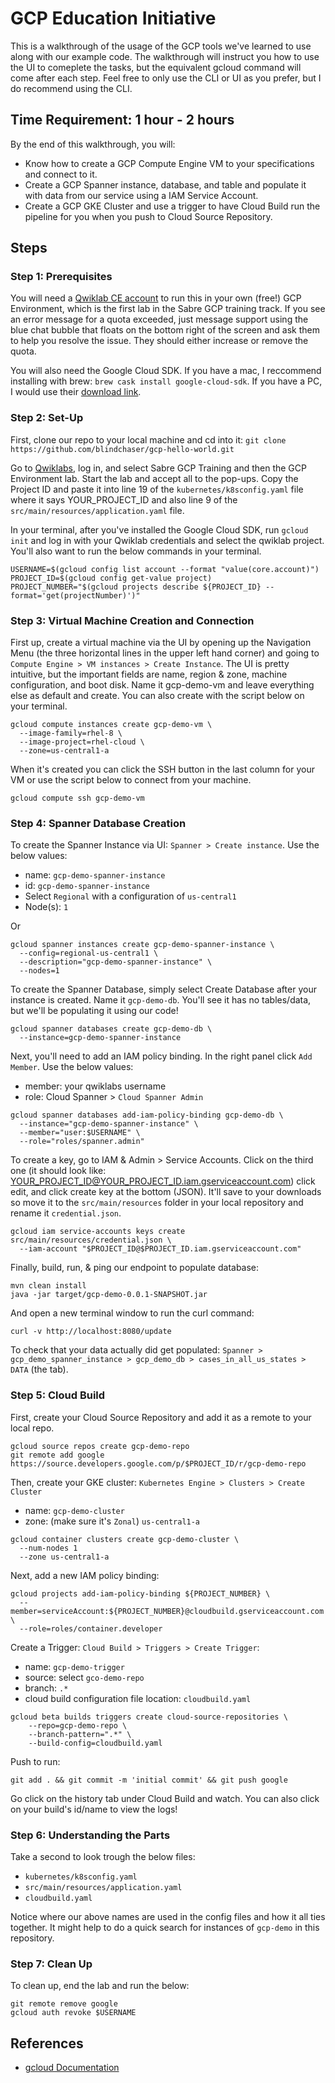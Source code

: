 # GCP Education Initiative

This is a walkthrough of the usage of the GCP tools we've learned to use along
with our example code. The walkthrough will instruct you how to use the UI to
comeplete the tasks, but the equivalent gcloud command will come after each
step. Feel free to only use the CLI or UI as you prefer, but I do recommend
using the CLI.

## Time Requirement: 1 hour - 2 hours

By the end of this walkthrough, you will:

* Know how to create a GCP Compute Engine VM to your specifications and
  connect to it.
* Create a GCP Spanner instance, database, and table and populate it with data
  from our service using a IAM Service Account.
* Create a GCP GKE Cluster and use a trigger to have Cloud Build run the
  pipeline for you when you push to Cloud Source Repository.

## Steps

### Step 1: Prerequisites

You will need a [Qwiklab CE account](https://ce.qwiklabs.com/) to run this in
your own (free!) GCP Environment, which is the first lab in the Sabre GCP
training track. If you see an error message for a quota exceeded, just message
support using the blue chat bubble that floats on the bottom right of the
screen and ask them to help you resolve the issue. They should either increase
or remove the quota.

You will also need the Google Cloud SDK. If you have a mac, I reccommend
installing with brew: `brew cask install google-cloud-sdk`. If you have a PC,
I would use their
[download link](https://cloud.google.com/sdk/docs/downloads-versioned-archives).

### Step 2: Set-Up

First, clone our repo to your local machine and cd into it:
`git clone https://github.com/blindchaser/gcp-hello-world.git`

Go to [Qwiklabs](https://ce.qwiklabs.com/), log in, and select Sabre GCP
Training and then the GCP Environment lab. Start the lab and accept all to the
pop-ups. Copy the Project ID and paste it into line 19 of the
`kubernetes/k8sconfig.yaml` file where it says YOUR_PROJECT_ID and also line 9
of the `src/main/resources/application.yaml` file.

In your terminal, after you've installed the Google Cloud SDK, run
`gcloud init` and log in with your Qwiklab credentials and select the qwiklab
project. You'll also want to run the below commands in your terminal.

```
USERNAME=$(gcloud config list account --format "value(core.account)")
PROJECT_ID=$(gcloud config get-value project)
PROJECT_NUMBER="$(gcloud projects describe ${PROJECT_ID} --format='get(projectNumber)')"
```

### Step 3: Virtual Machine Creation and Connection

First up, create a virtual machine via the UI by opening up the Navigation
Menu (the three horizontal lines in the upper left hand corner) and going to
`Compute Engine > VM instances > Create Instance`. The UI is pretty intuitive,
but the important fields are name, region & zone, machine configuration, and
boot disk. Name it gcp-demo-vm and leave everything else as default and create.
You can also create with the script below on your terminal.

```
gcloud compute instances create gcp-demo-vm \
  --image-family=rhel-8 \
  --image-project=rhel-cloud \
  --zone=us-central1-a
```

When it's created you can click the SSH button in the last column for your VM
or use the script below to connect from your machine.

```
gcloud compute ssh gcp-demo-vm
```

### Step 4: Spanner Database Creation

To create the Spanner Instance via UI: `Spanner > Create instance`.
Use the below values:
- name: `gcp-demo-spanner-instance`
- id: `gcp-demo-spanner-instance`
- Select `Regional` with a configuration of `us-central1`
- Node(s): `1`

Or

```
gcloud spanner instances create gcp-demo-spanner-instance \
  --config=regional-us-central1 \
  --description="gcp-demo-spanner-instance" \
  --nodes=1
```

To create the Spanner Database, simply select Create Database after your
instance is created. Name it `gcp-demo-db`. You'll see it has no tables/data,
but we'll be populating it using our code!

```
gcloud spanner databases create gcp-demo-db \
  --instance=gcp-demo-spanner-instance
```

Next, you'll need to add an IAM policy binding. In the right panel click
`Add Member`. Use the below values:
- member: your qwiklabs username
- role: Cloud Spanner > `Cloud Spanner Admin`

```
gcloud spanner databases add-iam-policy-binding gcp-demo-db \
  --instance="gcp-demo-spanner-instance" \
  --member="user:$USERNAME" \
  --role="roles/spanner.admin"
```

To create a key, go to IAM & Admin > Service Accounts. Click on the third one
(it should look like: YOUR_PROJECT_ID@YOUR_PROJECT_ID.iam.gserviceaccount.com)
click edit, and click create key at the bottom (JSON). It'll save to your
downloads so move it to the `src/main/resources` folder in your local
repository and rename it `credential.json`.

```
gcloud iam service-accounts keys create src/main/resources/credential.json \
  --iam-account "$PROJECT_ID@$PROJECT_ID.iam.gserviceaccount.com"
```

Finally, build, run, & ping our endpoint to populate database:

```
mvn clean install
java -jar target/gcp-demo-0.0.1-SNAPSHOT.jar
```

And open a new terminal window to run the curl command:

```
curl -v http://localhost:8080/update
```

To check that your data actually did get populated:
`Spanner > gcp_demo_spanner_instance > gcp_demo_db > cases_in_all_us_states > DATA`
(the tab).

### Step 5: Cloud Build

First, create your Cloud Source Repository and add it as a remote to your local
repo.

```
gcloud source repos create gcp-demo-repo
git remote add google https://source.developers.google.com/p/$PROJECT_ID/r/gcp-demo-repo
```

Then, create your GKE cluster: `Kubernetes Engine > Clusters > Create Cluster`
- name: `gcp-demo-cluster`
- zone: (make sure it's `Zonal`) `us-central1-a`

```
gcloud container clusters create gcp-demo-cluster \
  --num-nodes 1
  --zone us-central1-a
```

Next, add a new IAM policy binding:

```
gcloud projects add-iam-policy-binding ${PROJECT_NUMBER} \
  --member=serviceAccount:${PROJECT_NUMBER}@cloudbuild.gserviceaccount.com \
  --role=roles/container.developer
```

Create a Trigger:
`Cloud Build > Triggers > Create Trigger`:
- name: `gcp-demo-trigger`
- source: select `gco-demo-repo`
- branch: `.*`
- cloud build configuration file location: `cloudbuild.yaml`

```
gcloud beta builds triggers create cloud-source-repositories \
    --repo=gcp-demo-repo \
    --branch-pattern=".*" \
    --build-config=cloudbuild.yaml
```

Push to run:

```
git add . && git commit -m 'initial commit' && git push google
```

Go click on the history tab under Cloud Build and watch. You can also click on
your build's id/name to view the logs!

### Step 6: Understanding the Parts

Take a second to look trough the below files:
- `kubernetes/k8sconfig.yaml`
- `src/main/resources/application.yaml`
- `cloudbuild.yaml`

Notice where our above names are used in the config files and how it all ties
together. It might help to do a quick search for instances of `gcp-demo` in
this repository.

### Step 7: Clean Up

To clean up, end the lab and run the below:

```
git remote remove google
gcloud auth revoke $USERNAME
```

## References

* [gcloud Documentation](https://cloud.google.com/sdk/gcloud/reference)

